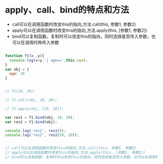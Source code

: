 # apply、call、bind的特点和方法



- call可以在调用函数时改变this的指向,方法.call(this, 参数1, 参数2)
- apply可以在调用函数时改变this的指向,方法.apply(this, [参数1, 参数2])
- bind可以复制函数，复制时可以改变this的指向，同时选择是否传入参数，也可以在调用时再传入参数

```js

function f1(x ,y){
  console.log(x+y,'| age==',this.age);
}
var obj = {
  age: 10
}


// f1(10, 20);

// f1.call(obj, 10, 20);

// f1.apply(obj, [10, 20]);

var res1 = f1.bind(obj, 10, 20);
var res2 = f1.bind(obj);

console.log('res1', res1());
console.log('res2', res2(10, 20));


// call可以在调用函数时改变this的指向,方法.call(this, 参数1, 参数2)
// apply可以在调用函数时改变this的指向,方法.apply(this, [参数1, 参数2])
// bind可以复制函数，复制时可以改变this的指向，同时选择是否传入参数，也可以在调用时再传入参数

```